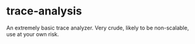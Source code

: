 # trace-analysis

An extremely basic trace analyzer.
Very crude, likely to be non-scalable, use at your own risk.
